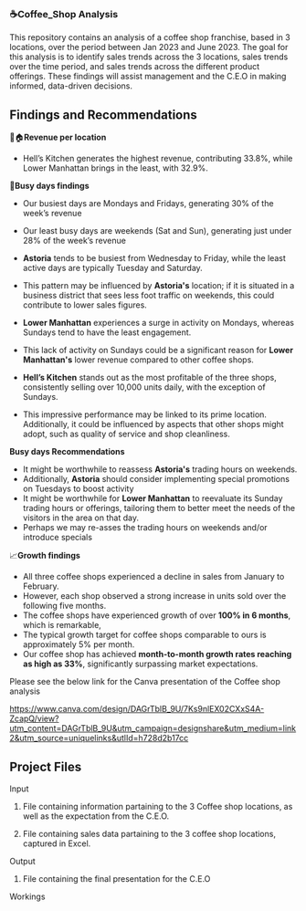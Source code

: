 ### ☕**Coffee_Shop Analysis** 

This repository contains an analysis of a coffee shop franchise, based in 3 locations, over the period between Jan 2023 and June 2023.
The goal for this analysis is to identify sales trends across the 3 locations, sales trends over the time period, and sales trends across the different product offerings.
These findings will assist management and the C.E.O in making informed, data-driven decisions. 




## **Findings and Recommendations**

📍🏠**Revenue per location**
   - Hell’s Kitchen generates the highest revenue, contributing 33.8%, while Lower Manhattan brings in the least, with 32.9%.


📆**Busy days findings**

   - Our busiest days are Mondays and Fridays, generating 30% of the week’s revenue
   - Our least busy days are weekends (Sat and Sun), generating just under 28% of the week’s revenue
 
   - **Astoria** tends to be busiest from Wednesday to Friday, while the least active days are typically Tuesday and Saturday.
   - This pattern may be influenced by **Astoria's** location; if it is situated in a business district that sees less foot traffic on weekends, this could contribute to lower sales figures.
     

   - **Lower Manhattan** experiences a surge in activity on Mondays, whereas Sundays tend to have the least engagement.
   - This lack of activity on Sundays could be a significant reason for **Lower Manhattan's** lower revenue compared to other coffee shops.

     
   - **Hell’s Kitchen** stands out as the most profitable of the three shops, consistently selling over 10,000 units daily, with the exception of Sundays.

   - This impressive performance may be linked to its prime location. Additionally, it could be influenced by aspects that other shops might adopt, such as  quality of service and  shop cleanliness.

 **Busy days Recommendations**   

   - It might be worthwhile to reassess **Astoria's** trading hours on weekends.
   - Additionally, **Astoria** should consider implementing special promotions on Tuesdays to boost activity
   - It might be worthwhile for **Lower Manhattan** to reevaluate its Sunday trading hours or offerings, tailoring them to better meet the needs of the visitors in the area on that day.
   - Perhaps we may re-asses the trading hours on weekends and/or introduce specials


 📈**Growth findings**
   - All three coffee shops experienced a decline in sales from January to February.  
   - However, each shop observed a strong increase in units sold over the following five months.  
   - The coffee shops have experienced growth of over **100% in 6 months**, which is remarkable,
   - The typical growth target for coffee shops comparable to ours is approximately 5% per month.
   - Our coffee shop has achieved **month-to-month growth rates reaching as high as 33%**, significantly surpassing market expectations.  

Please see the below link for the Canva presentation of the Coffee shop analysis

https://www.canva.com/design/DAGrTblB_9U/7Ks9nlEX02CXxS4A-ZcapQ/view?utm_content=DAGrTblB_9U&utm_campaign=designshare&utm_medium=link2&utm_source=uniquelinks&utlId=h728d2b17cc 


## **Project Files**


Input 
1.  File containing information partaining to the 3 Coffee shop locations, as well as the expectation from the C.E.O.
     
2.  File containing sales data partaining to the 3 coffee shop locations, captured in Excel.


Output
1.  File containing the final presentation for the C.E.O


Workings

